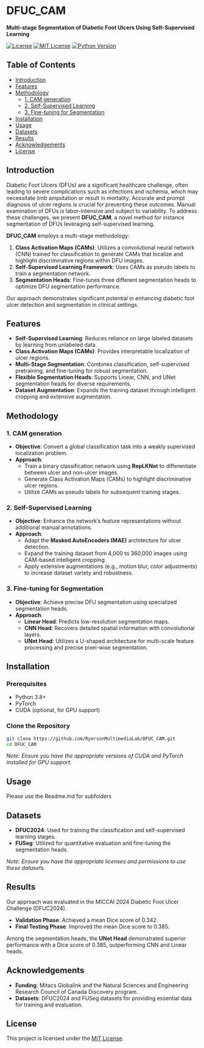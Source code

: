 # DFUC_CAM

**Multi-stage Segmentation of Diabetic Foot Ulcers Using Self-Supervised Learning**

[![License](https://img.shields.io/github/license/RyersonMultimediaLab/DFUC_CAM)](LICENSE)
[![MIT License](https://img.shields.io/badge/License-MIT-yellow.svg)](LICENSE)
[![Python Version](https://img.shields.io/badge/Python-3.8%2B-blue.svg)](https://www.python.org/)

## Table of Contents

- [Introduction](#introduction)
- [Features](#features)
- [Methodology](#methodology)
  - [1. CAM generation](#1-cam-generation)
  - [2. Self-Supervised Learning](#2-self-supervised-learning)
  - [3. Fine-tuning for Segmentation](#3-fine-tuning-for-segmentation)
- [Installation](#installation)
- [Usage](#usage)
- [Datasets](#datasets)
- [Results](#results)
- [Acknowledgements](#acknowledgements)
- [License](#license)

## Introduction

Diabetic Foot Ulcers (DFUs) are a significant healthcare challenge, often leading to severe complications such as infections and ischemia, which may necessitate limb amputation or result in mortality. Accurate and prompt diagnosis of ulcer regions is crucial for preventing these outcomes. Manual examination of DFUs is labor-intensive and subject to variability. To address these challenges, we present **DFUC_CAM**, a novel method for instance segmentation of DFUs leveraging self-supervised learning.

**DFUC_CAM** employs a multi-stage methodology:
1. **Class Activation Maps (CAMs)**: Utilizes a convolutional neural network (CNN) trained for classification to generate CAMs that localize and highlight discriminative regions within DFU images.
2. **Self-Supervised Learning Framework**: Uses CAMs as pseudo labels to train a segmentation network.
3. **Segmentation Heads**: Fine-tunes three different segmentation heads to optimize DFU segmentation performance.

Our approach demonstrates significant potential in enhancing diabetic foot ulcer detection and segmentation in clinical settings.

## Features

- **Self-Supervised Learning**: Reduces reliance on large labeled datasets by learning from unlabeled data.
- **Class Activation Maps (CAMs)**: Provides interpretable localization of ulcer regions.
- **Multi-Stage Segmentation**: Combines classification, self-supervised pretraining, and fine-tuning for robust segmentation.
- **Flexible Segmentation Heads**: Supports Linear, CNN, and UNet segmentation heads for diverse requirements.
- **Dataset Augmentation**: Expands the training dataset through intelligent cropping and extensive augmentation.

## Methodology

### 1. CAM generation

- **Objective**: Convert a global classification task into a weakly supervised localization problem.
- **Approach**:
  - Train a binary classification network using **RepLKNet** to differentiate between ulcer and non-ulcer images.
  - Generate Class Activation Maps (CAMs) to highlight discriminative ulcer regions.
  - Utilize CAMs as pseudo labels for subsequent training stages.

### 2. Self-Supervised Learning

- **Objective**: Enhance the network’s feature representations without additional manual annotations.
- **Approach**:
  - Adapt the **Masked AutoEncoders (MAE)** architecture for ulcer detection.
  - Expand the training dataset from 4,000 to 360,000 images using CAM-based intelligent cropping.
  - Apply extensive augmentations (e.g., motion blur, color adjustments) to increase dataset variety and robustness.

### 3. Fine-tuning for Segmentation

- **Objective**: Achieve precise DFU segmentation using specialized segmentation heads.
- **Approach**:
  - **Linear Head**: Predicts low-resolution segmentation maps.
  - **CNN Head**: Recovers detailed spatial information with convolutional layers.
  - **UNet Head**: Utilizes a U-shaped architecture for multi-scale feature processing and precise pixel-wise segmentation.

## Installation

### Prerequisites

- Python 3.8+
- PyTorch
- CUDA (optional, for GPU support)

### Clone the Repository

```bash
git clone https://github.com/RyersonMultimediaLab/DFUC_CAM.git
cd DFUC_CAM
```

*Note: Ensure you have the appropriate versions of CUDA and PyTorch installed for GPU support.*

## Usage

Please use the Readme.md for subfolders

## Datasets

- **DFUC2024**: Used for training the classification and self-supervised learning stages.
- **FUSeg**: Utilized for quantitative evaluation and fine-tuning the segmentation heads.

*Note: Ensure you have the appropriate licenses and permissions to use these datasets.*

## Results

Our approach was evaluated in the MICCAI 2024 Diabetic Foot Ulcer Challenge (DFUC2024).

- **Validation Phase**: Achieved a mean Dice score of 0.342.
- **Final Testing Phase**: Improved the mean Dice score to 0.385.

Among the segmentation heads, the **UNet Head** demonstrated superior performance with a Dice score of 0.385, outperforming CNN and Linear heads.

## Acknowledgements

- **Funding**: Mitacs Globalink and the Natural Sciences and Engineering Research Council of Canada Discovery program.
- **Datasets**: DFUC2024 and FUSeg datasets for providing essential data for training and evaluation.

## License

This project is licensed under the [MIT License](LICENSE).
